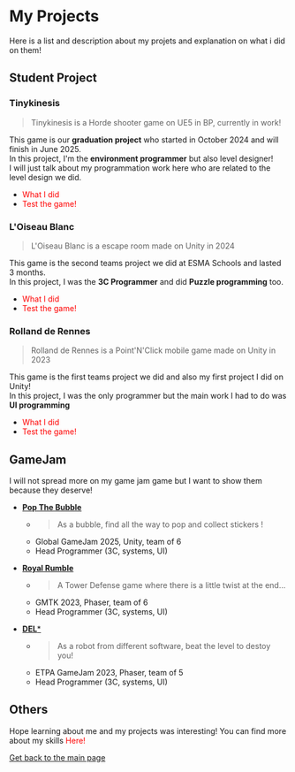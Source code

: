 # My Projects

Here is a list and description about my projets and explanation on what i did on them!

## Student Project

### Tinykinesis
> Tinykinesis is a Horde shooter game on UE5 in BP, currently in work!

This game is our **graduation project** who started in October 2024 and will finish in June 2025.  
In this project, I'm the **environment programmer** but also level designer!  
I will just talk about my programmation work here who are related to the level design we did.   

* <span style="color: red">What I did </span>
* <span style="color: red">Test the game!</span>

### L'Oiseau Blanc
> L'Oiseau Blanc is a escape room made on Unity in 2024   

This game is the second teams project we did at ESMA Schools and lasted 3 months.   
In this project, I was the **3C Programmer** and did **Puzzle programming** too.

* <span style="color: red">What I did </span>
* <span style="color: red">Test the game!</span>

### Rolland de Rennes
> Rolland de Rennes is a Point'N'Click mobile game made on Unity in 2023

This game is the first teams project we did and also my first project I did on Unity!   
In this project, I was the only programmer but the main work I had to do was **UI programming**

* <span style="color: red">What I did </span>
* <span style="color: red">Test the game!</span>

## GameJam
I will not spread more on my game jam game but I want to show them because they deserve!

* [**Pop The Bubble**](https://maerys.itch.io/pop-the-bubble)
    * > As a bubble, find all the way to pop and collect stickers !
    * Global GameJam 2025, Unity, team of 6
    * Head Programmer (3C, systems, UI)

*  [**Royal Rumble**](https://maerys.itch.io/royal-rumble)
    * > A Tower Defense game where there is a little twist at the end...
    *  GMTK 2023, Phaser, team of 6
    * Head Programmer (3C, systems, UI)

* [**DEL***](https://sangagin.itch.io/deletoile)
    * > As a robot from different software, beat the level to destoy you!
    * ETPA GameJam 2023, Phaser, team of 5
    * Head Programmer (3C, systems, UI)

## Others
Hope learning about me and my projects was interesting! You can find more about my skills <span style="color: red">Here!</span>

[Get back to the main page](https://github.com/AshiyroMisachi/RiallotAlexandre_Portfolio)